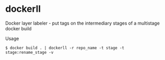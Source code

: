 # dockerll
Docker layer labeler - put tags on the intermediary stages of a multistage docker build

Usage
```shellscript
$ docker build . | dockerll -r repo_name -t stage -t stage:rename_stage -v
```
